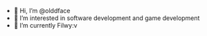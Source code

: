 - 👋 Hi, I’m @olddface
- 👀 I’m interested in software development and game development
- 🌱 I’m currently Filwy:v
